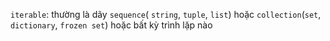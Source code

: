`iterable`: thường là dãy `sequence`( `string`, `tuple`, `list`) hoặc `collection`(`set`, `dictionary`, `frozen set`) hoặc bất kỳ trình lặp nào

